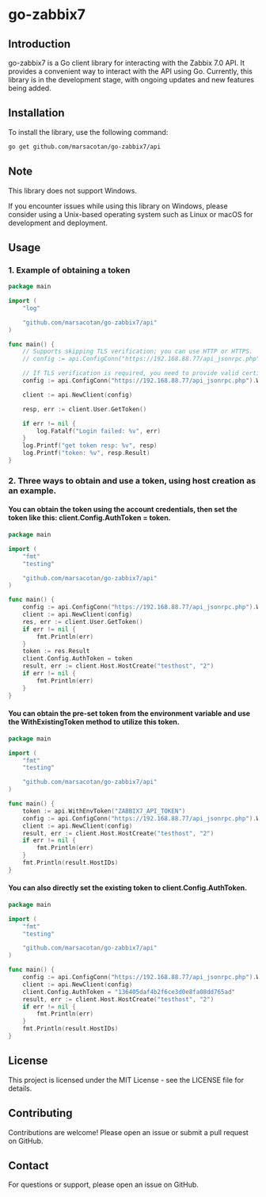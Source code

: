 # go-zabbix7

## Introduction
go-zabbix7 is a Go client library for interacting with the Zabbix 7.0 API. It provides a convenient way to interact with the API using Go. Currently, this library is in the development stage, with ongoing updates and new features being added.

## Installation
To install the library, use the following command:

```sh
go get github.com/marsacotan/go-zabbix7/api
```

## Note
This library does not support Windows.

If you encounter issues while using this library on Windows, please consider using a Unix-based operating system such as Linux or macOS for development and deployment.

## Usage

### 1. Example of obtaining a token
```go
package main

import (
	"log"

	"github.com/marsacotan/go-zabbix7/api"
)

func main() {
	// Supports skipping TLS verification; you can use HTTP or HTTPS.
	// config := api.ConfigConn("https://192.168.88.77/api_jsonrpc.php").WithLoginCred("Admin", "zabbix").WithSkipTlsVerify(true)

	// If TLS verification is required, you need to provide valid certificates.
	config := api.ConfigConn("https://192.168.88.77/api_jsonrpc.php").WithLoginCred("Admin", "zabbix").WithCertPath("./zabbix.crt")

	client := api.NewClient(config)

	resp, err := client.User.GetToken()

	if err != nil {
		log.Fatalf("Login failed: %v", err)
	}
	log.Printf("get token resp: %v", resp)
	log.Printf("token: %v", resp.Result)
}
```
### 2. Three ways to obtain and use a token, using host creation as an example.

#### You can obtain the token using the account credentials, then set the token like this: client.Config.AuthToken = token.
```go
package main

import (
	"fmt"
	"testing"

	"github.com/marsacotan/go-zabbix7/api"
)

func main() {
	config := api.ConfigConn("https://192.168.88.77/api_jsonrpc.php").WithSkipTlsVerify(true).WithLoginCred("Admin", "zabbix")
	client := api.NewClient(config)
	res, err := client.User.GetToken()
	if err != nil {
		fmt.Println(err)
	}
	token := res.Result
	client.Config.AuthToken = token
	result, err := client.Host.HostCreate("testhost", "2")
	if err != nil {
		fmt.Println(err)
	}
}
```

#### You can obtain the pre-set token from the environment variable and use the WithExistingToken method to utilize this token.
```go
package main

import (
	"fmt"
	"testing"

	"github.com/marsacotan/go-zabbix7/api"
)

func main() {
	token := api.WithEnvToken("ZABBIX7_API_TOKEN")
	config := api.ConfigConn("https://192.168.88.77/api_jsonrpc.php").WithSkipTlsVerify(true).WithExistingToken(token).WithExistingToken(token)
	client := api.NewClient(config)
	result, err := client.Host.HostCreate("testhost", "2")
	if err != nil {
		fmt.Println(err)
	}
	fmt.Println(result.HostIDs)
}
```

#### You can also directly set the existing token to client.Config.AuthToken.
```go
package main

import (
	"fmt"
	"testing"

	"github.com/marsacotan/go-zabbix7/api"
)

func main() {
	config := api.ConfigConn("https://192.168.88.77/api_jsonrpc.php").WithSkipTlsVerify(true)
	client := api.NewClient(config)
	client.Config.AuthToken = "136405daf4b2f6ce3d0e8fa08dd765ad"
	result, err := client.Host.HostCreate("testhost", "2")
	if err != nil {
		fmt.Println(err)
	}
	fmt.Println(result.HostIDs)
}
```


## License
This project is licensed under the MIT License - see the LICENSE file for details.

## Contributing
Contributions are welcome! Please open an issue or submit a pull request on GitHub.

## Contact
For questions or support, please open an issue on GitHub.